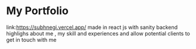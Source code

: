 # My Portfolio
link:https://subhnegi.vercel.app/
made in react js with sanity backend
highlighs about me , my skill and experiences and allow potential clients to get in touch with me
